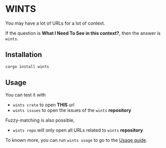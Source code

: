 # WINTS

You may have a lot of URLs for a lot of context.

If the question is **What I Need To See in this context?**, then the answer is `wints`.

## Installation

```sh
cargo install wints
```

## Usage

You can test it with

- `wints crate` to open **THIS** url
- `wints issues` to open the issues of the `wints` **repository**

Fuzzy-matching is also possible,

- `wints repo` will only open all URLs related to `wints` **repository**

To known more, you can run `wints usage` to go to the [Usage guide](https://github.com/rlespinasse/wints/blob/v0.x/USAGE.adoc).
